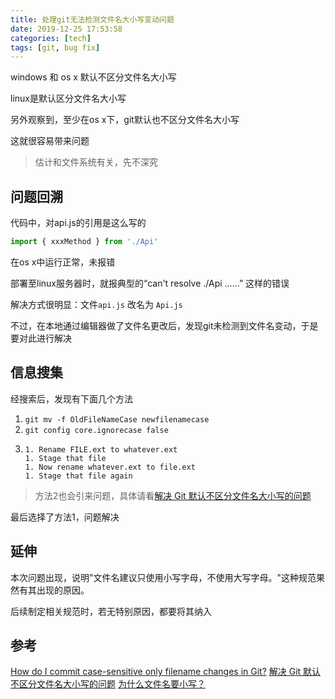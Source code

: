 ```yaml
---
title: 处理git无法检测文件名大小写变动问题
date: 2019-12-25 17:53:58
categories: [tech]
tags: [git, bug fix]
---
```


windows 和 os x 默认不区分文件名大小写

linux是默认区分文件名大小写

另外观察到，至少在os x下，git默认也不区分文件名大小写

这就很容易带来问题

>估计和文件系统有关，先不深究
<escape><!-- more --></escape>

## 问题回溯

代码中，对api.js的引用是这么写的
```javascript
import { xxxMethod } from './Api'
```
在os x中运行正常，未报错

部署至linux服务器时，就报典型的“can't resolve ./Api ......” 这样的错误

解决方式很明显：文件`api.js` 改名为 `Api.js`

不过，在本地通过编辑器做了文件名更改后，发现git未检测到文件名变动，于是要对此进行解决

## 信息搜集

经搜索后，发现有下面几个方法

1. `git mv -f OldFileNameCase newfilenamecase`
1. `git config core.ignorecase false`
1.  ```
    1. Rename FILE.ext to whatever.ext
    1. Stage that file
    1. Now rename whatever.ext to file.ext
    1. Stage that file again
    ```

>方法2也会引来问题，具体请看[解决 Git 默认不区分文件名大小写的问题](https://www.jianshu.com/p/df0b0e8bcf9b)

最后选择了方法1，问题解决

## 延伸

本次问题出现，说明"文件名建议只使用小写字母，不使用大写字母。"这种规范果然有其出现的原因。

后续制定相关规范时，若无特别原因，都要将其纳入

## 参考

[How do I commit case-sensitive only filename changes in Git?](https://stackoverflow.com/questions/17683458/how-do-i-commit-case-sensitive-only-filename-changes-in-git)
[解决 Git 默认不区分文件名大小写的问题](https://www.jianshu.com/p/df0b0e8bcf9b)
[为什么文件名要小写？](https://www.ruanyifeng.com/blog/2017/02/filename-should-be-lowercase.html)